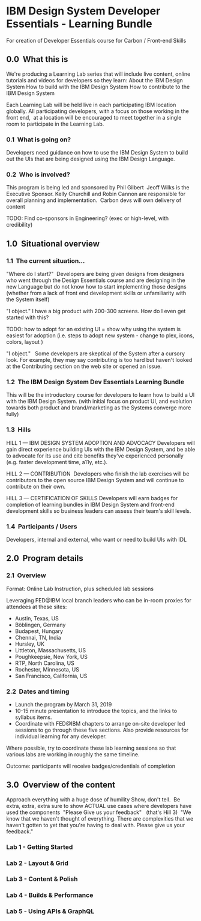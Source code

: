 # IBM Design System Developer Essentials - Learning Bundle
For creation of Developer Essentials course for Carbon / Front-end Skills


## 0.0  What this is
We're producing a Learning Lab series that will include live content, online tutorials and videos for developers so they learn:
About the IBM Design System
How to build with the IBM Design System
How to contribute to the IBM Design System

Each Learning Lab will be held live in each participating IBM location globally. All participating developers, with a focus on those working in the front end,  at a location will be encouraged to meet together in a single room to participate in the Learning Lab.


### 0.1  What is going on?
Developers need guidance on how to use the IBM Design System to build out the UIs that are being designed using the IBM Design Language. 


### 0.2  Who is involved?
This program is being led and sponsored by Phil Gilbert 
Jeoff Wilks is the Executive Sponsor.
Kelly Churchill and Robin Cannon are responsible for overall planning and implementation. 
Carbon devs will own delivery of content


TODO: Find co-sponsors in Engineering? (exec or high-level, with credibility)


## 1.0  Situational overview


### 1.1  The current situation…


"Where do I start?"  Developers are being given designs from designers who went through the Design Essentials course and are designing in the new Language but do not know how to start implementing those designs (whether from a lack of front end development skills or unfamiliarity with the System itself)


"I object." I have a big product with 200-300 screens. How do I even get started with this?


TODO: how to adopt for an existing UI = show why using the system is easiest for adoption (i.e. steps to adopt new system - change to plex, icons, colors, layout )


"I object."   Some developers are skeptical of the System after a cursory look. For example, they may say contributing is too hard but haven't looked at the Contributing section on the web site or opened an issue.


### 1.2  The IBM Design System Dev Essentials Learning Bundle
This will be the introductory course for developers to learn how to build a UI with the IBM Design System.
(with initial focus on product UI, and evolution towards both product and brand/marketing as the Systems converge more fully)


### 1.3  Hills

HILL 1 — IBM DESIGN SYSTEM ADOPTION AND ADVOCACY
Developers will gain direct experience building UIs with the IBM Design System, and be able to advocate for its use and cite benefits they've experienced personally (e.g. faster development time, a11y, etc.). 

HILL 2 — CONTRIBUTION 
Developers who finish the lab exercises will be contributors to the open source IBM Design System and will continue to contribute on their own. 


HILL 3 — CERTIFICATION OF SKILLS
Developers will earn badges for completion of learning bundles in IBM Design System and front-end development skills so business leaders can assess their team's skill levels.


### 1.4  Participants / Users


Developers, internal and external, who want or need to build UIs with IDL


## 2.0  Program details


### 2.1  Overview

Format: Online Lab Instruction, plus scheduled lab sessions

Leveraging FED@IBM local branch leaders who can be in-room proxies for attendees at these sites:

* Austin, Texas, US  
* Böblingen, Germany 
* Budapest, Hungary 
* Chennai, TN, India 
* Hursley, UK  
* Littleton, Massachusetts, US   
* Poughkeepsie, New York, US  
* RTP, North Carolina, US 
* Rochester, Minnesota, US  
* San Francisco, California, US 

### 2.2  Dates and timing  

* Launch the program by March 31, 2019
* 10-15 minute presentation to introduce the topics, and the links to syllabus items.
* Coordinate with FED@IBM chapters to arrange on-site developer led sessions to go through these five sections. Also provide resources for individual learning for any developer.

Where possible, try to coordinate these lab learning sessions so that various labs are working in roughly the same timeline.

Outcome: participants will receive badges/credentials of completion

## 3.0  Overview of the content

Approach everything with a huge dose of humility
Show, don't tell. 
Be extra, extra, extra sure to show ACTUAL use cases where developers have used the components 
"Please Give us your feedback"   (that's Hill 3) 
"We know that we haven't thought of everything. There are complexities that we haven't gotten to yet that you're having to deal with. Please give us your feedback."

### Lab 1 - Getting Started
### Lab 2 - Layout & Grid
### Lab 3 - Content & Polish
### Lab 4 - Builds & Performance 
### Lab 5 - Using APIs & GraphQL
